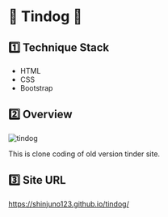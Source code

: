 # :dog: Tindog :dog:

## :one: Technique Stack

- HTML
- CSS
- Bootstrap

## :two: Overview

![tindog](https://user-images.githubusercontent.com/72008909/207616203-1be8d261-8759-4723-bbca-3ce4654910ed.gif)

This is clone coding of old version tinder site.

## :three: Site URL

https://shinjuno123.github.io/tindog/
